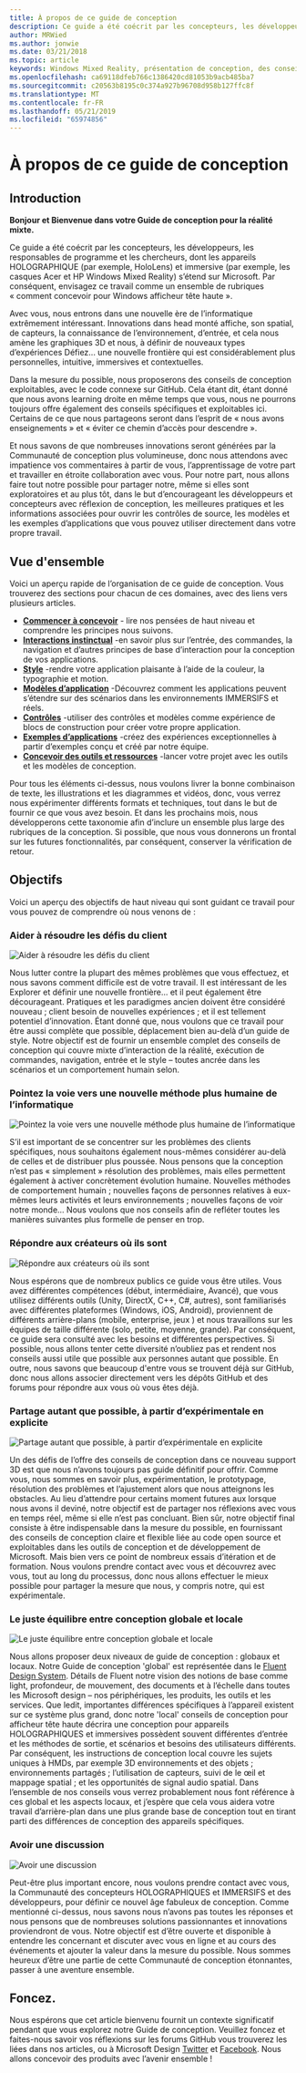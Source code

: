```yaml
---
title: À propos de ce guide de conception
description: Ce guide a été coécrit par les concepteurs, les développeurs, les responsables de programme et les chercheurs, dont les appareils HOLOGRAPHIQUE (par exemple, HoloLens) et immersive (par exemple, les casques Acer et HP Windows Mixed Reality) s’étend sur Microsoft.
author: MRWied
ms.author: jonwie
ms.date: 03/21/2018
ms.topic: article
keywords: Windows Mixed Reality, présentation de conception, des conseils
ms.openlocfilehash: ca69118dfeb766c1386420cd81053b9acb485ba7
ms.sourcegitcommit: c20563b8195c0c374a927b96708d958b127ffc8f
ms.translationtype: MT
ms.contentlocale: fr-FR
ms.lasthandoff: 05/21/2019
ms.locfileid: "65974856"
---
```

# <a name="about-this-design-guidance"></a>À propos de ce guide de conception

## <a name="introduction"></a>Introduction

**Bonjour et Bienvenue dans votre Guide de conception pour la réalité mixte.**

Ce guide a été coécrit par les concepteurs, les développeurs, les responsables de programme et les chercheurs, dont les appareils HOLOGRAPHIQUE (par exemple, HoloLens) et immersive (par exemple, les casques Acer et HP Windows Mixed Reality) s’étend sur Microsoft. Par conséquent, envisagez ce travail comme un ensemble de rubriques « comment concevoir pour Windows afficheur tête haute ».

Avec vous, nous entrons dans une nouvelle ère de l’informatique extrêmement intéressant. Innovations dans head monté affiche, son spatial, de capteurs, la connaissance de l’environnement, d’entrée, et cela nous amène les graphiques 3D et nous, à définir de nouveaux types d’expériences Défiez... une nouvelle frontière qui est considérablement plus personnelles, intuitive, immersives et contextuelles.

Dans la mesure du possible, nous proposerons des conseils de conception exploitables, avec le code connexe sur GitHub. Cela étant dit, étant donné que nous avons learning droite en même temps que vous, nous ne pourrons toujours offre également des conseils spécifiques et exploitables ici. Certains de ce que nous partageons seront dans l’esprit de « nous avons enseignements » et « éviter ce chemin d’accès pour descendre ».

Et nous savons de que nombreuses innovations seront générées par la Communauté de conception plus volumineuse, donc nous attendons avec impatience vos commentaires à partir de vous, l’apprentissage de votre part et travailler en étroite collaboration avec vous. Pour notre part, nous allons faire tout notre possible pour partager notre, même si elles sont exploratoires et au plus tôt, dans le but d’encourageant les développeurs et concepteurs avec réflexion de conception, les meilleures pratiques et les informations associées pour ouvrir les contrôles de source, les modèles et les exemples d’applications que vous pouvez utiliser directement dans votre propre travail.

## <a name="overview"></a>Vue d'ensemble

Voici un aperçu rapide de l’organisation de ce guide de conception. Vous trouverez des sections pour chacun de ces domaines, avec des liens vers plusieurs articles.
* **[Commencer à concevoir](mixed-reality.md)**  - lire nos pensées de haut niveau et comprendre les principes nous suivons.
* **[Interactions instinctual](interaction-fundamentals.md)**  -en savoir plus sur l’entrée, des commandes, la navigation et d’autres principes de base d’interaction pour la conception de vos applications.
* **[Style](typography.md)**  -rendre votre application plaisante à l’aide de la couleur, la typographie et motion.
* **[Modèles d’application](types-of-mixed-reality-apps.md)**  -Découvrez comment les applications peuvent s’étendre sur des scénarios dans les environnements IMMERSIFS et réels.
* **[Contrôles](interactable-object.md)**  -utiliser des contrôles et modèles comme expérience de blocs de construction pour créer votre propre application.
* **[Exemples d’applications](design.md#sample-apps)**  -créez des expériences exceptionnelles à partir d’exemples conçu et créé par notre équipe.
* **[Concevoir des outils et ressources](design.md#design-tools)**  -lancer votre projet avec les outils et les modèles de conception.

Pour tous les éléments ci-dessus, nous voulons livrer la bonne combinaison de texte, les illustrations et les diagrammes et vidéos, donc, vous verrez nous expérimenter différents formats et techniques, tout dans le but de fournir ce que vous avez besoin. Et dans les prochains mois, nous développerons cette taxonomie afin d’inclure un ensemble plus large des rubriques de la conception. Si possible, que nous vous donnerons un frontal sur les futures fonctionnalités, par conséquent, conserver la vérification de retour.

## <a name="objectives"></a>Objectifs

Voici un aperçu des objectifs de haut niveau qui sont guidant ce travail pour vous pouvez de comprendre où nous venons de :

### <a name="help-solve-customer-challenges"></a>Aider à résoudre les défis du client

![Aider à résoudre les défis du client](images/500px-fix-a-broken-switch-with-hololens.jpg) <br>

Nous lutter contre la plupart des mêmes problèmes que vous effectuez, et nous savons comment difficile est de votre travail. Il est intéressant de les Explorer et définir une nouvelle frontière... et il peut également être décourageant. Pratiques et les paradigmes ancien doivent être considéré nouveau ; client besoin de nouvelles expériences ; et il est tellement potentiel d’innovation. Étant donné que, nous voulons que ce travail pour être aussi complète que possible, déplacement bien au-delà d’un guide de style. Notre objectif est de fournir un ensemble complet des conseils de conception qui couvre mixte d’interaction de la réalité, exécution de commandes, navigation, entrée et le style – toutes ancrée dans les scénarios et un comportement humain selon. 

### <a name="point-the-way-towards-a-new-more-human-way-of-computing"></a>Pointez la voie vers une nouvelle méthode plus humaine de l’informatique

![Pointez la voie vers une nouvelle méthode plus humaine de l’informatique](images/500px-man-and-women-with-holograph-on-table.png)<br>

S’il est important de se concentrer sur les problèmes des clients spécifiques, nous souhaitons également nous-mêmes considérer au-delà de celles et de distribuer plus poussée. Nous pensons que la conception n’est pas « simplement » résolution des problèmes, mais elles permettent également à activer concrètement évolution humaine. Nouvelles méthodes de comportement humain ; nouvelles façons de personnes relatives à eux-mêmes leurs activités et leurs environnements ; nouvelles façons de voir notre monde... Nous voulons que nos conseils afin de refléter toutes les manières suivantes plus formelle de penser en trop. 

### <a name="meet-creators-where-they-are"></a>Répondre aux créateurs où ils sont

![Répondre aux créateurs où ils sont](images/500px-creators.jpg) <br>

Nous espérons que de nombreux publics ce guide vous être utiles. Vous avez différentes compétences (début, intermédiaire, Avancé), que vous utilisez différents outils (Unity, DirectX, C++, C#, autres), sont familiarisés avec différentes plateformes (Windows, iOS, Android), proviennent de différents arrière-plans (mobile, enterprise, jeux ) et nous travaillons sur les équipes de taille différente (solo, petite, moyenne, grande). Par conséquent, ce guide sera consulté avec les besoins et différentes perspectives. Si possible, nous allons tenter cette diversité n’oubliez pas et rendent nos conseils aussi utile que possible aux personnes autant que possible. En outre, nous savons que beaucoup d'entre vous se trouvent déjà sur GitHub, donc nous allons associer directement vers les dépôts GitHub et des forums pour répondre aux vous où vous êtes déjà. 

### <a name="share-as-much-as-possible-from-experimental-to-explicit"></a>Partage autant que possible, à partir d’expérimentale en explicite

![Partage autant que possible, à partir d’expérimentale en explicite](images/500px-man-playinggame.jpg) <br>

Un des défis de l’offre des conseils de conception dans ce nouveau support 3D est que nous n’avons toujours pas guide définitif pour offrir. Comme vous, nous sommes en savoir plus, expérimentation, le prototypage, résolution des problèmes et l’ajustement alors que nous atteignons les obstacles. Au lieu d’attendre pour certains moment futures aux lorsque nous avons il deviné, notre objectif est de partager nos réflexions avec vous en temps réel, même si elle n’est pas concluant. Bien sûr, notre objectif final consiste à être indispensable dans la mesure du possible, en fournissant des conseils de conception claire et flexible liée au code open source et exploitables dans les outils de conception et de développement de Microsoft. Mais bien vers ce point de nombreux essais d’itération et de formation. Nous voulons prendre contact avec vous et découvrez avec vous, tout au long du processus, donc nous allons effectuer le mieux possible pour partager la mesure que nous, y compris notre, qui est expérimentale. 

### <a name="the-right-balance-of-global-and-local-design"></a>Le juste équilibre entre conception globale et locale

![Le juste équilibre entre conception globale et locale](images/500px-fluentdesign.jpg) <br>

Nous allons proposer deux niveaux de guide de conception : globaux et locaux. Notre Guide de conception 'global' est représentée dans le [Fluent Design System](http://fluent.microsoft.com). Détails de Fluent notre vision des notions de base comme light, profondeur, de mouvement, des documents et à l’échelle dans toutes les Microsoft design – nos périphériques, les produits, les outils et les services. Que ledit, importantes différences spécifiques à l’appareil existent sur ce système plus grand, donc notre 'local' conseils de conception pour afficheur tête haute décrira une conception pour appareils HOLOGRAPHIQUES et immersives possèdent souvent différentes d’entrée et les méthodes de sortie, et scénarios et besoins des utilisateurs différents. Par conséquent, les instructions de conception local couvre les sujets uniques à HMDs, par exemple 3D environnements et des objets ; environnements partagés ; l’utilisation de capteurs, suivi de le œil et mappage spatial ; et les opportunités de signal audio spatial. Dans l’ensemble de nos conseils vous verrez probablement nous font référence à ces global et les aspects locaux, et j’espère que cela vous aidera votre travail d’arrière-plan dans une plus grande base de conception tout en tirant parti des différences de conception des appareils spécifiques.

### <a name="have-a-discussion"></a>Avoir une discussion

![Avoir une discussion](images/500px-share.jpg) <br>

Peut-être plus important encore, nous voulons prendre contact avec vous, la Communauté des concepteurs HOLOGRAPHIQUES et IMMERSIFS et des développeurs, pour définir ce nouvel âge fabuleux de conception. Comme mentionné ci-dessus, nous savons nous n’avons pas toutes les réponses et nous pensons que de nombreuses solutions passionnantes et innovations proviendront de vous. Notre objectif est d’être ouverte et disponible à entendre les concernant et discuter avec vous en ligne et au cours des événements et ajouter la valeur dans la mesure du possible. Nous sommes heureux d’être une partie de cette Communauté de conception étonnantes, passer à une aventure ensemble. 

## <a name="please-dive-in"></a>Foncez.

Nous espérons que cet article bienvenu fournit un contexte significatif pendant que vous explorez notre Guide de conception. Veuillez foncez et faites-nous savoir vos réflexions sur les forums GitHub vous trouverez les liées dans nos articles, ou à Microsoft Design [Twitter](https://twitter.com/MicrosoftDesign) et [Facebook](https://www.facebook.com/microsoftdesign/). Nous allons concevoir des produits avec l’avenir ensemble !
